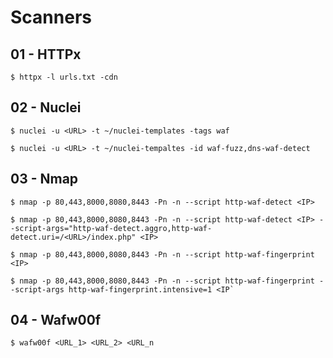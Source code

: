 # Scanners

## 01 - HTTPx

```
$ httpx -l urls.txt -cdn
```

## 02 - Nuclei

```
$ nuclei -u <URL> -t ~/nuclei-templates -tags waf

$ nuclei -u <URL> -t ~/nuclei-tempaltes -id waf-fuzz,dns-waf-detect
```

## 03 - Nmap

```
$ nmap -p 80,443,8000,8080,8443 -Pn -n --script http-waf-detect <IP>

$ nmap -p 80,443,8000,8080,8443 -Pn -n --script http-waf-detect <IP> --script-args="http-waf-detect.aggro,http-waf-detect.uri=/<URL>/index.php" <IP>

$ nmap -p 80,443,8000,8080,8443 -Pn -n --script http-waf-fingerprint <IP>

$ nmap -p 80,443,8000,8080,8443 -Pn -n --script http-waf-fingerprint --script-args http-waf-fingerprint.intensive=1 <IP`
```

## 04 - Wafw00f

```
$ wafw00f <URL_1> <URL_2> <URL_n
```